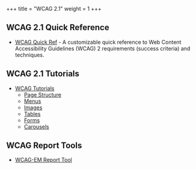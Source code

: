+++
title = "WCAG 2.1"
weight = 1
+++

## WCAG 2.1 Quick Reference

-	[WCAG Quick Ref](https://www.w3.org/WAI/WCAG21/quickref/) - A customizable quick reference to Web Content Accessibility Guidelines (WCAG) 2 requirements (success criteria) and techniques.

## WCAG 2.1 Tutorials
-	[WCAG Tutorials](https://www.w3.org/WAI/tutorials/page-structure/)
	-	[Page Structure](https://www.w3.org/WAI/tutorials/page-structure/)
	-	[Menus](https://www.w3.org/WAI/tutorials/menus/)
	-	[Images](https://www.w3.org/WAI/tutorials/images/)
	-	[Tables](https://www.w3.org/WAI/tutorials/tables/)
	-	[Forms](https://www.w3.org/WAI/tutorials/forms/)
	-	[Carousels](https://www.w3.org/WAI/tutorials/carousels/)

## WCAG Report Tools
- 	[WCAG-EM Report Tool](https://www.w3.org/WAI/eval/report-tool/#!/)